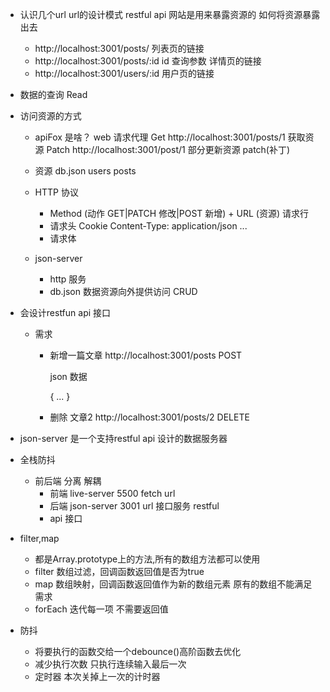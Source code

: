 - 认识几个url
  url的设计模式 restful  api
  网站是用来暴露资源的  如何将资源暴露出去
  - http://localhost:3001/posts/   列表页的链接
  - http://localhost:3001/posts/:id  id 查询参数 详情页的链接
  - http://localhost:3001/users/:id    用户页的链接

- 数据的查询  Read
- 访问资源的方式
  - apiFox 是啥？ web 请求代理
    Get http://localhost:3001/posts/1    获取资源
    Patch http://localhost:3001/post/1   部分更新资源    patch(补丁)

  - 资源   db.json users posts
  - HTTP 协议
    - Method (动作 GET|PATCH 修改|POST 新增) + URL (资源)  请求行
    - 请求头 Cookie  Content-Type: application/json ...
    - 请求体
  - json-server 
    - http 服务
    - db.json 数据资源向外提供访问 CRUD

- 会设计restfun api 接口
  - 需求
    - 新增一篇文章
      http://localhost:3001/posts  POST

      json 数据

      {
        ...
      }

    - 删除 文章2
      http://localhost:3001/posts/2 DELETE

- json-server 是一个支持restful api 设计的数据服务器

- 全栈防抖
  - 前后端 分离   解耦
    - 前端 live-server 5500
      fetch url 
    - 后端 json-server 3001
      url  接口服务  restful
    - api 接口

- filter,map
  - 都是Array.prototype上的方法,所有的数组方法都可以使用
  - filter 数组过滤，回调函数返回值是否为true
  - map 数组映射，回调函数返回值作为新的数组元素 原有的数组不能满足需求
  - forEach   迭代每一项  不需要返回值

- 防抖
  - 将要执行的函数交给一个debounce()高阶函数去优化
  - 减少执行次数 只执行连续输入最后一次
  - 定时器 本次关掉上一次的计时器